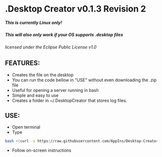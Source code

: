 # .Desktop Creator v0.1.3 Revision 2
##### This is currently Linux only!
##### This will also only work if your OS supports .desktop files
###### licensed under the Eclipse Public License v1.0

## FEATURES:
* Creates the file on the desktop
* You can run the code bellow in "USE" without even downloading the .zip file
* Useful for opening a server running in bash
* Simple and easy to use
* Creates a folder in ~/.DesktopCreator that stores log files.

## USE:
* Open terminal
* Type
```bash
bash <(curl -s https://raw.githubusercontent.com/AppIns/Desktop-Creator/master/Main.sh);
```
* Follow on-screen instructions
